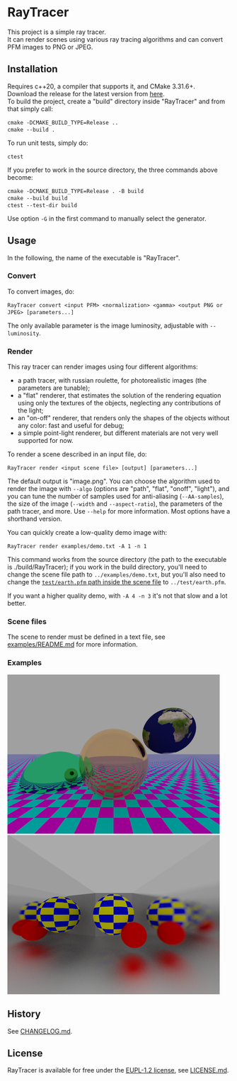 # RayTracer
This project is a simple ray tracer.\
It can render scenes using various ray tracing algorithms and can convert PFM images to PNG or JPEG.

## Installation
Requires c++20, a compiler that supports it, and CMake 3.31.6+.\
Download the release for the latest version from [here](https://github.com/Enrico-Carissimi/RayTracer/releases).\
To build the project, create a "build" directory inside "RayTracer" and from that simply call:
```
cmake -DCMAKE_BUILD_TYPE=Release ..
cmake --build .
```
To run unit tests, simply do:
```
ctest
```
If you prefer to work in the source directory, the three commands above become:
```
cmake -DCMAKE_BUILD_TYPE=Release . -B build
cmake --build build
ctest --test-dir build
```

Use option `-G` in the first command to manually select the generator.

## Usage
In the following, the name of the executable is "RayTracer".

### Convert
To convert images, do:
```
RayTracer convert <input PFM> <normalization> <gamma> <output PNG or JPEG> [parameters...]
```
The only available parameter is the image luminosity, adjustable with `--luminosity`.

### Render
This ray tracer can render images using four different algorithms:
- a path tracer, with russian roulette, for photorealistic images (the parameters are tunable);
- a "flat" renderer, that estimates the solution of the rendering equation using only the textures of the objects, neglecting any contributions of the light;
- an "on-off" renderer, that renders only the shapes of the objects without any color: fast and useful for debug;
- a simple point-light renderer, but different materials are not very well supported for now.

To render a scene described in an input file, do:
```
RayTracer render <input scene file> [output] [parameters...]
```
The default output is "image.png". You can choose the algorithm used to render the image with `--algo` (options are "path", "flat", "onoff", "light"), and you can tune the number of samples used for anti-aliasing (`--AA-samples`), the size of the image (`--width` and `--aspect-ratio`), the parameters of the path tracer, and more. Use `--help` for more information. Most options have a shorthand version.

You can quickly create a low-quality demo image with:
```
RayTracer render examples/demo.txt -A 1 -n 1
```
This command works from the source directory (the path to the executable is ./build/RayTracer); if you work in the build directory, you'll need to change the scene file path to `../examples/demo.txt`, but you'll also need to change the [`test/earth.pfm` path inside the scene file](https://github.com/Enrico-Carissimi/RayTracer/blob/c1265c7cfbf03d2d45f8485ff45d8063e673a486/examples/demo.txt#L11) to `../test/earth.pfm`.

If you want a higher quality demo, with `-A 4 -n 3` it's not that slow and a lot better.

### Scene files
The scene to render must be defined in a text file, see [examples/README.md](https://github.com/Enrico-Carissimi/RayTracer/blob/main/examples/README.md) for more information.

### Examples

![Demo image from demo.txt](examples/demo.png "Everything you could ever want in an image")
![Demo image with many reflections from blurry.txt](examples/blurry.png "Reflections!")

## History
See [CHANGELOG.md](https://github.com/Enrico-Carissimi/RayTracer/blob/main/CHANGELOG.md).

## License
RayTracer is available for free under the [EUPL-1.2 license](https://eupl.eu/), see [LICENSE.md](https://github.com/Enrico-Carissimi/RayTracer/blob/main/LICENSE.md).
